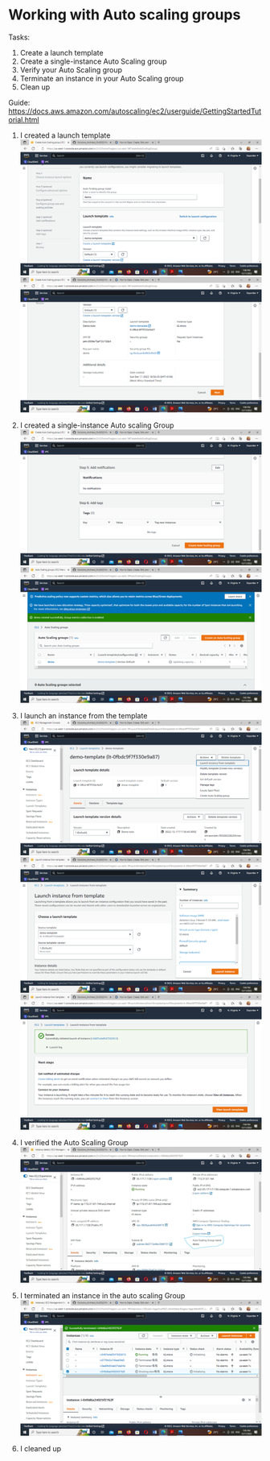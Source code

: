 # Working with Auto scaling groups

Tasks:
1. Create a launch template
2. Create a single-instance Auto Scaling group
3. Verify your Auto Scaling group
4. Terminate an instance in your Auto Scaling group
5. Clean up



Guide:
https://docs.aws.amazon.com/autoscaling/ec2/userguide/GettingStartedTutorial.html


1. I created a launch template
![Alt text](../../images/Screenshot%20(797).png)
![Alt text](../../images/Screenshot%20(798).png)

2. I created a single-instance Auto  scaling Group
![Alt text](../../images/Screenshot%20(799).png)
![Alt text](../../images/Screenshot%20(800).png)

3.  I launch an instance from the template
![Alt text](../../images/Screenshot%20(801).png)
![Alt text](../../images/Screenshot%20(802).png)
![Alt text](../../images/Screenshot%20(803).png)
3. I verified the Auto Scaling Group
![Alt text](../../images/Screenshot%20(804).jpg)
4. I terminated an instance in the auto scaling Group
![Alt text](../../images/Screenshot%20(805).png)
5. I cleaned up